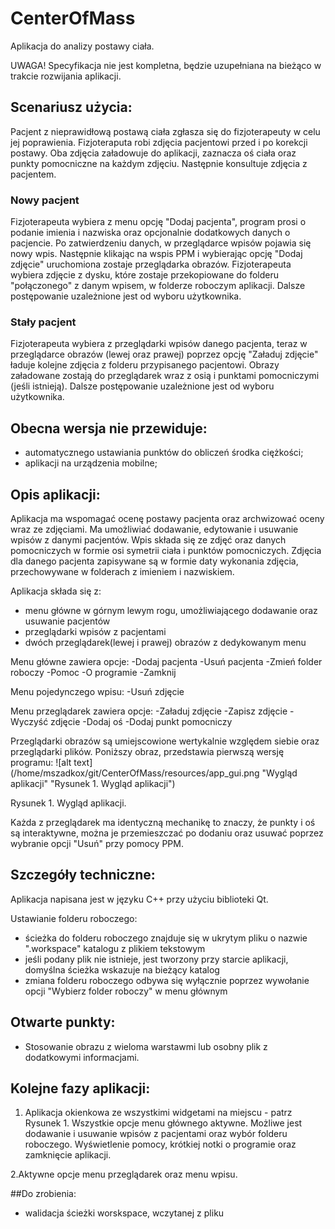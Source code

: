 # CenterOfMass
Aplikacja do analizy postawy ciała.

UWAGA! Specyfikacja nie jest kompletna, będzie uzupełniana na bieżąco w trakcie rozwijania aplikacji.

## Scenariusz użycia:

Pacjent z nieprawidłową postawą ciała zgłasza się do fizjoterapeuty w celu jej poprawienia.
Fizjoteraputa robi zdjęcia pacjentowi przed i po korekcji postawy.
Oba zdjęcia załadowuje do aplikacji, zaznacza oś ciała oraz punkty pomocniczne na każdym zdjęciu.
Następnie konsultuje zdjęcia z pacjentem.

### Nowy pacjent
Fizjoterapeuta wybiera z menu opcję "Dodaj pacjenta", program prosi o podanie imienia i nazwiska oraz opcjonalnie dodatkowych danych o pacjencie.
Po zatwierdzeniu danych, w przeglądarce wpisów pojawia się nowy wpis.
Następnie klikając na wspis PPM i wybierając opcję "Dodaj zdjęcie" uruchomiona zostaje przeglądarka obrazów. Fizjoterapeuta wybiera zdjęcie z dysku, które zostaje przekopiowane do folderu "połączonego" z danym wpisem, w folderze roboczym aplikacji.
Dalsze postępowanie uzależnione jest od wyboru użytkownika.

### Stały pacjent
Fizjoterapeuta wybiera z przeglądarki wpisów danego pacjenta, teraz w przeglądarce obrazów (lewej oraz prawej) poprzez opcję "Załaduj zdjęcie" ładuje kolejne zdjęcia z folderu przypisanego pacjentowi.
Obrazy załadowane zostają do przeglądarek wraz z osią i punktami pomocniczymi (jeśli istnieją).
Dalsze postępowanie uzależnione jest od wyboru użytkownika.

## Obecna wersja nie przewiduje:

- automatycznego ustawiania punktów do obliczeń środka ciężkości;
- aplikacji na urządzenia mobilne;


## Opis aplikacji:

Aplikacja ma wspomagać ocenę postawy pacjenta oraz archwizować oceny wraz ze zdjęciami.
Ma umożliwiać dodawanie, edytowanie i usuwanie wpisów  z danymi pacjentów.
Wpis składa się ze zdjęć oraz danych pomocniczych w formie osi symetrii ciała i punktów pomocniczych.
Zdjęcia dla danego pacjenta zapisywane są w formie daty wykonania zdjęcia, przechowywane w folderach z imieniem i nazwiskiem.

Aplikacja składa się z:
- menu główne w górnym lewym rogu, umożliwiającego dodawanie oraz usuwanie pacjentów
- przeglądarki wpisów z pacjentami
- dwóch przeglądarek(lewej i prawej) obrazów z dedykowanym menu

Menu główne zawiera opcje:
-Dodaj pacjenta
-Usuń pacjenta
-Zmień folder roboczy
-Pomoc
-O programie
-Zamknij

Menu pojedynczego wpisu:
-Usuń zdjęcie

Menu przeglądarek zawiera opcje:
-Załaduj zdjęcie
-Zapisz zdjęcie
-Wyczyść zdjęcie
-Dodaj oś
-Dodaj punkt pomocniczy

Przeglądarki obrazów są umiejscowione wertykalnie względem siebie oraz przeglądarki plików.
Poniższy obraz, przedstawia pierwszą wersję programu:
![alt text](/home/mszadkox/git/CenterOfMass/resources/app_gui.png "Wygląd aplikacji" "Rysunek 1. Wygląd aplikacji")

Rysunek 1. Wygląd aplikacji.

Każda z przeglądarek ma identyczną mechanikę to znaczy, że punkty i oś są interaktywne, można je przemieszczać po dodaniu oraz usuwać poprzez wybranie opcji "Usuń" przy pomocy PPM.

## Szczegóły techniczne:

Aplikacja napisana jest w języku C++ przy użyciu biblioteki Qt.

Ustawianie folderu roboczego:
- ścieżka do folderu roboczego znajduje się w ukrytym pliku o nazwie ".workspace" katalogu z plikiem tekstowym
- jeśli podany plik nie istnieje, jest tworzony przy starcie aplikacji, domyślna ścieżka wskazuje na bieżący katalog
- zmiana folderu roboczego odbywa się wyłącznie poprzez wywołanie opcji "Wybierz folder roboczy" w menu głównym


## Otwarte punkty:

 - Stosowanie obrazu z wieloma warstawmi lub osobny plik z dodatkowymi informacjami.



## Kolejne fazy aplikacji:

1. Aplikacja okienkowa ze wszystkimi widgetami na miejscu - patrz Rysunek 1.
Wszystkie opcje menu głównego aktywne.
Możliwe jest dodawanie i usuwanie wpisów z pacjentami oraz wybór folderu roboczego.
Wyświetlenie pomocy, krótkiej notki o programie oraz zamknięcie aplikacji.

2.Aktywne opcje menu przeglądarek oraz menu wpisu.




##Do zrobienia:

 - walidacja ścieżki worskspace, wczytanej z pliku
